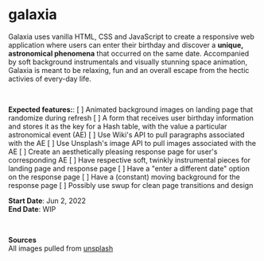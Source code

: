 # galaxia

Galaxia uses vanilla HTML, CSS and JavaScript to create a responsive web application where users can enter their birthday and discover a **unique, astronomical phenomena** that occurred on the same date. Accompanied by soft background instrumentals and visually stunning space animation, Galaxia is meant to be relaxing, fun and an overall escape from the hectic activies of every-day life.

<br/>

**Expected features:**:
[ ] Animated background images on landing page that randomize during refresh
[ ] A form that receives user birthday information and stores it as the key for a Hash table, with the value a particular astronomical event (AE)
[ ] Use Wiki's API to pull paragraphs associated with the AE 
[ ] Use Unsplash's image API to pull images associated with the AE 
[ ] Create an aesthetically pleasing response page for user's corresponding AE 
[ ] Have respective soft, twinkly instrumental pieces for landing page and response page
[ ] Have a "enter a different date" option on the response page
[ ] Have a (constant) moving background for the response page
[ ] Possibly use swup for clean page transitions and design

**Start Date**: Jun 2, 2022<br/>
**End Date**: WIP

<br/>

**Sources**<br/>
All images pulled from [unsplash](https://unsplash.com/)

